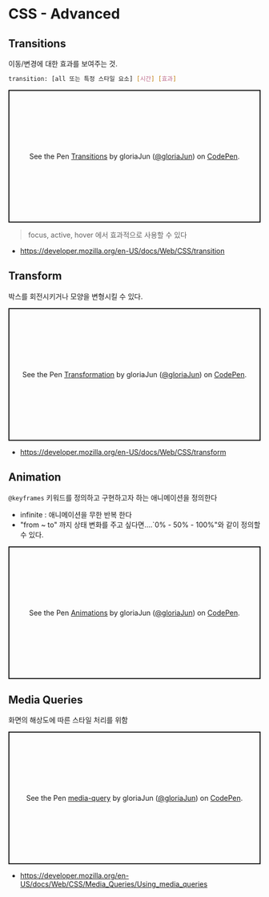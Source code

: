 # CSS - Advanced

## Transitions

이동/변경에 대한 효과를 보여주는 것.

```bash
transition: [all 또는 특정 스타일 요소] [시간] [효과]
```

<p class="codepen" data-height="265" data-theme-id="0" data-default-tab="css,result" data-user="gloriaJun" data-slug-hash="VwZJedY" style="height: 265px; box-sizing: border-box; display: flex; align-items: center; justify-content: center; border: 2px solid; margin: 1em 0; padding: 1em;" data-pen-title="Transitions">
  <span>See the Pen <a href="https://codepen.io/gloriaJun/pen/VwZJedY">
  Transitions</a> by gloriaJun (<a href="https://codepen.io/gloriaJun">@gloriaJun</a>)
  on <a href="https://codepen.io">CodePen</a>.</span>
</p>
<script async src="https://static.codepen.io/assets/embed/ei.js"></script>

> focus, active, hover 에서 효과적으로 사용할 수 있다

- https://developer.mozilla.org/en-US/docs/Web/CSS/transition


## Transform

박스를 회전시키거나 모양을 변형시킬 수 있다.

<p class="codepen" data-height="265" data-theme-id="0" data-default-tab="css,result" data-user="gloriaJun" data-slug-hash="vYBqLMK" style="height: 265px; box-sizing: border-box; display: flex; align-items: center; justify-content: center; border: 2px solid; margin: 1em 0; padding: 1em;" data-pen-title="Transformation">
  <span>See the Pen <a href="https://codepen.io/gloriaJun/pen/vYBqLMK">
  Transformation</a> by gloriaJun (<a href="https://codepen.io/gloriaJun">@gloriaJun</a>)
  on <a href="https://codepen.io">CodePen</a>.</span>
</p>
<script async src="https://static.codepen.io/assets/embed/ei.js"></script>

- https://developer.mozilla.org/en-US/docs/Web/CSS/transform


## Animation

`@keyframes` 키워드를 정의하고 구현하고자 하는 애니메이션을 정의한다

- infinite : 애니메이션을 무한 반복 한다
- "from ~ to" 까지 상태 변화를 주고 싶다면....`0% - 50% - 100%"와 같이 정의할 수 있다.

<p class="codepen" data-height="265" data-theme-id="0" data-default-tab="css,result" data-user="gloriaJun" data-slug-hash="YzKoqqp" style="height: 265px; box-sizing: border-box; display: flex; align-items: center; justify-content: center; border: 2px solid; margin: 1em 0; padding: 1em;" data-pen-title="Animations">
  <span>See the Pen <a href="https://codepen.io/gloriaJun/pen/YzKoqqp">
  Animations</a> by gloriaJun (<a href="https://codepen.io/gloriaJun">@gloriaJun</a>)
  on <a href="https://codepen.io">CodePen</a>.</span>
</p>
<script async src="https://static.codepen.io/assets/embed/ei.js"></script>


## Media Queries

화면의 해상도에 따른 스타일 처리를 위함

<p class="codepen" data-height="265" data-theme-id="0" data-default-tab="css,result" data-user="gloriaJun" data-slug-hash="yLBdOor" style="height: 265px; box-sizing: border-box; display: flex; align-items: center; justify-content: center; border: 2px solid; margin: 1em 0; padding: 1em;" data-pen-title="media-query">
  <span>See the Pen <a href="https://codepen.io/gloriaJun/pen/yLBdOor">
  media-query</a> by gloriaJun (<a href="https://codepen.io/gloriaJun">@gloriaJun</a>)
  on <a href="https://codepen.io">CodePen</a>.</span>
</p>
<script async src="https://static.codepen.io/assets/embed/ei.js"></script>

- https://developer.mozilla.org/en-US/docs/Web/CSS/Media_Queries/Using_media_queries
